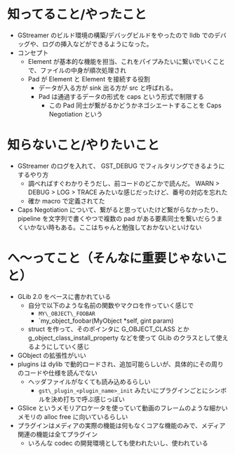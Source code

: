 # 知ってること/やったこと
- GStreamer のビルド環境の構築/デバッグビルドをやったので lldb でのデバッグや、ログの挿入などができるようになった。
- コンセプト
  - Element が基本的な機能を担当、これをパイプみたいに繋いでいくことで、ファイルの中身が順次処理され
  - Pad が Element と Element を接続する役割
    - データが入る方が sink 出る方が src と呼ばれる。　
    - Pad は通過するデータの形式を caps という形式で制限する
      - この Pad 同士が繋がるかどうかネゴシエートすることを Caps Negotiation という

# 知らないこと/やりたいこと
- GStreamer のログを入れて、 GST\_DEBUG でフィルタリングできるようにするやり方
  - 調べればすぐわかりそうだし、前コードのどこかで読んだ。 WARN > DEBUG > LOG > TRACE みたいな感じだったけど、番号の対応を忘れた
  - 確か macro で定義されてた
- Caps Negotiation について、繋がると思っていたけど繋がらなかったり、 pipeline を文字列で書くやつで複数の pad がある要素同士を繋いだらうまくいかない時もある。ここはちゃんと勉強しておかないといけない

# へ〜ってこと（そんなに重要じゃないこと）
- GLib 2.0 をベースに書かれている
  - 自分で以下のような名前の関数やマクロを作っていく感じで
    - `MY\_OBJECT\_FOOBAR`
    - `my\_object\_foobar(MyObject *self, gint param)
  - struct を作って、そのポインタに G_OBJECT_CLASS とか g_object_class_install_property などを使って GLib のクラスとして使えるようにしていく感じ
- GObject の拡張性がいい
- plugins は dylib で動的ロードされ、追加可能らしいが、具体的にその周りのコードや仕様を読んでない
  - ヘッダファイルがなくても読み込めるらしい
    - `gst\_plugin_<plugin_name>_init` みたいにプラグインごとにシンボルを決め打ちで呼ぶ感じっぽい
- GSlice というメモリアロケータを使っていて動画のフレームのような細かいメモリの alloc free に向いているらしい
- プラグインはメディアの実際の機能は何もなくコアな機能のみで、メディア関連の機能は全てプラグイン
  - いろんな codec の開発環境としても使われたいし、使われている

